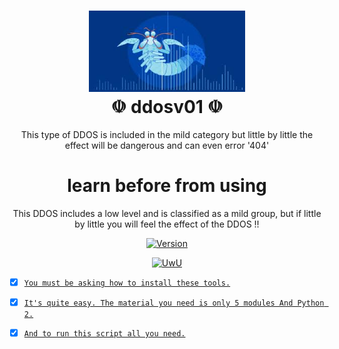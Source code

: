 <h1 align="center">
 <img src="https://github.com/MrxMilzu/ddosv01/blob/main/images%20(23).jpeg" width="250px"><br>
 ☫ ddosv01 ☫
</h1>
<p align="center">
This type of DDOS is included in the mild category  but little by little the effect will be dangerous and can even error '404'
</p>
<h1 align="center">
 learn before from using
</h1>
<p align="center">
This DDOS includes a low level and is classified as a mild group, but if little by little you will feel the effect of the DDOS !!
</p>
<p align="center">
	<a href="https://deno.land" target="_blank">
    	<img src="https://img.shields.io/badge/Version-0.1-7DCDE3?style=for-the-badge" alt="Version">
</p>
<p align="center">
  <a href="https://github.com/MrxMilzu"><img src="http://readme-typing-svg.herokuapp.com?color=FFFFFF&center=true&vCenter=true&multiline=false&lines=INSTALLATION+SCRIPT+TOOLS+BY+FACEBOOK+=MxtQuest" alt="UwU">
</p>

		
- [x] ```You must be asking how to install these tools.```

- [x] ```It's quite easy. The material you need is only 5 modules And Python 2.```

- [x] ```And to run this script all you need.```

